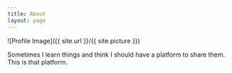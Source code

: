 ```yaml
---
title: About
layout: page
---
```

![Profile Image]({{ site.url }}/{{ site.picture }})

<p>Sometimes I learn things and think I should have a platform to share them. This is that platform.</p>